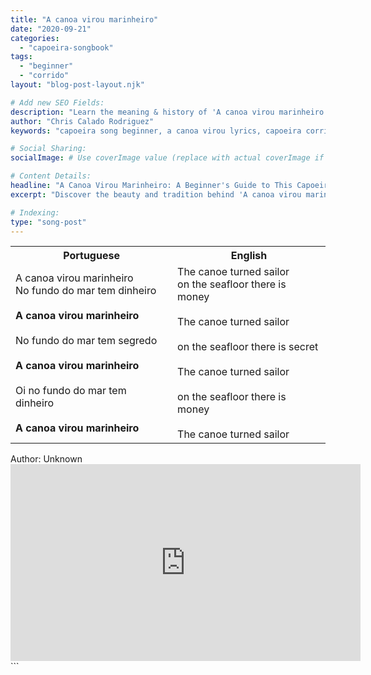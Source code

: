 ```yaml
---
title: "A canoa virou marinheiro"
date: "2020-09-21"
categories:
  - "capoeira-songbook"
tags:
  - "beginner"
  - "corrido"
layout: "blog-post-layout.njk"

# Add new SEO Fields:
description: "Learn the meaning & history of 'A canoa virou marinheiro', a classic Capoeira corrido. Perfect for beginners! Lyrics & translations included."
author: "Chris Calado Rodriguez"
keywords: "capoeira song beginner, a canoa virou lyrics, capoeira corrido translation, easy capoeira song, brazilian folk song, capoeira music for kids, a canoa virou meaning, capoeira songs for learning"

# Social Sharing:
socialImage: # Use coverImage value (replace with actual coverImage if available)

# Content Details:
headline: "A Canoa Virou Marinheiro: A Beginner's Guide to This Capoeira Song"
excerpt: "Discover the beauty and tradition behind 'A canoa virou marinheiro', a foundational Capoeira corrido, and learn how to sing it yourself."

# Indexing:
type: "song-post"
---
```



<table class="capoeira-table">
    <tr class="header-row">
        <th>Portuguese</th>
        <th>English</th>
    </tr>
    <tr>
        <td>A canoa virou marinheiro<br>
No fundo do mar tem dinheiro<br><br>
<b>A canoa virou marinheiro</b><br><br>
No fundo do mar tem segredo<br><br>
<b>A canoa virou marinheiro</b><br><br>
Oi no fundo do mar tem dinheiro<br><br>
<b>A canoa virou marinheiro</b></td>
        <td>The canoe turned sailor<br>
on the seafloor there is money<br><br>
The canoe turned sailor<br><br>
on the seafloor there is secret<br><br>
The canoe turned sailor<br><br>
on the seafloor there is money<br><br>
The canoe turned sailor</td>
    </tr>
</table>

<figcaption>
    Author: Unknown
</figcaption>

<iframe width="560" height="315" src="https://www.youtube.com/embed/Xm8ZOQ7VObU" title="YouTube video player" frameborder="0" allow="accelerometer; autoplay; clipboard-write; encrypted-media; gyroscope; picture-in-picture" allowfullscreen></iframe>
```